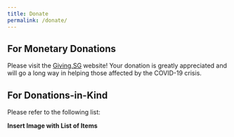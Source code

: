 ```yaml
---
title: Donate
permalink: /donate/
---
```


## For Monetary Donations 
Please visit the [Giving.SG](https://www.giving.sg/sgunited) website! Your donation is greatly appreciated and will go a long way in helping those affected by the COVID-19 crisis.

## For Donations-in-Kind
Please refer to the following list:

**Insert Image with List of Items**
